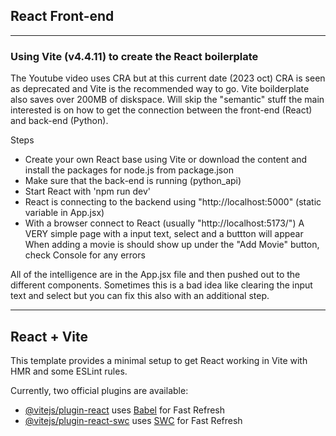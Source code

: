 ## React Front-end

---

### Using Vite (v4.4.11) to create the React boilerplate

The Youtube video uses CRA but at this current date (2023 oct) CRA is seen as deprecated and Vite is the recommended way to go.
Vite boilderplate also saves over 200MB of diskspace.
Will skip the "semantic" stuff the main interested is on how to get the connection between the front-end (React)
and back-end (Python).

Steps
- Create your own React base using Vite or download the content and install the packages for node.js from package.json
- Make sure that the back-end is running (python_api)
- Start React with 'npm run dev'
- React is connecting to the backend using "http://localhost:5000" (static variable in App.jsx)
- With a browser connect to React (usually "http://localhost:5173/")
  A VERY simple page with a input text, select and a buttton will appear
  When adding a movie is should show up under the "Add Movie" button, check Console for any errors

All of the intelligence are in the App.jsx file and then pushed out to the different components.
Sometimes this is a bad idea like clearing the input text and select but you can fix this also
with an additional step.

---

## React + Vite

This template provides a minimal setup to get React working in Vite with HMR and some ESLint rules.

Currently, two official plugins are available:

- [@vitejs/plugin-react](https://github.com/vitejs/vite-plugin-react/blob/main/packages/plugin-react/README.md) uses [Babel](https://babeljs.io/) for Fast Refresh
- [@vitejs/plugin-react-swc](https://github.com/vitejs/vite-plugin-react-swc) uses [SWC](https://swc.rs/) for Fast Refresh
